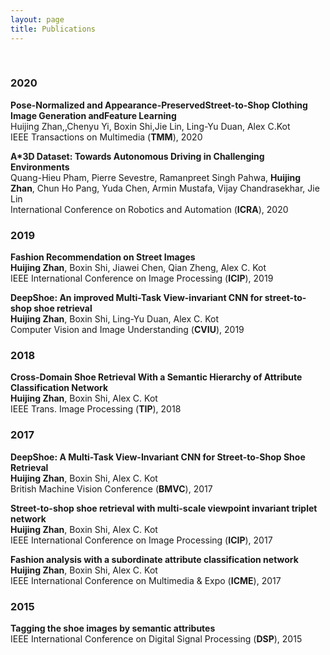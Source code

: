 ```yaml
---
layout: page
title: Publications
---
```


<br />

<h3>
    <a name='2019'></a> 2020
</h3>
<div class="media">
    <div class="media-body">
       <p class="media-heading">
          <strong> Pose-Normalized and Appearance-PreservedStreet-to-Shop Clothing Image Generation andFeature Learning
</strong><br />
           Huijing Zhan,,Chenyu Yi, Boxin Shi,Jie Lin, Ling-Yu Duan, Alex C.Kot<br />
           IEEE Transactions on Multimedia (<strong>TMM</strong>), 2020 <br />
       </p>
    </div>
</div>
<div class="media">
    <div class="media-body">
       <p class="media-heading">
          <strong> A*3D Dataset: Towards Autonomous Driving in Challenging Environments
</strong><br />
           Quang-Hieu Pham, Pierre Sevestre, Ramanpreet Singh Pahwa, <b>Huijing Zhan</b>, Chun Ho Pang, Yuda Chen, Armin Mustafa,     Vijay Chandrasekhar, Jie Lin<br />
           International Conference on Robotics and Automation (<strong>ICRA</strong>), 2020 <br />
       </p>
    </div>
</div>
<h3>
    <a name='2019'></a> 2019
</h3>

<div class="media">
    <div class="media-body">
       <p class="media-heading">
          <strong> Fashion Recommendation on Street Images
</strong><br />
           <b>Huijing Zhan</b>, Boxin Shi, Jiawei Chen, Qian Zheng, Alex C. Kot<br />
          IEEE International Conference on Image Processing (<strong>ICIP</strong>), 2019<br />
       </p>
    </div>
</div>
<div class="media">
    <div class="media-body">
       <p class="media-heading">
          <strong>DeepShoe: An improved Multi-Task View-invariant CNN for street-to-shop shoe retrieval</strong><br />
           <b>Huijing Zhan</b>, Boxin Shi, Ling-Yu Duan, Alex C. Kot<br />
          Computer Vision and Image Understanding (<strong>CVIU</strong>), 2019<br />
       </p>
    </div>
</div>
<h3>
    <a name='2018'></a> 2018
</h3>
<div class="media">
    <div class="media-body">
       <p class="media-heading">
          <strong>Cross-Domain Shoe Retrieval With a Semantic Hierarchy of Attribute Classification Network</strong><br />
           <b>Huijing Zhan</b>, Boxin Shi, Alex C. Kot<br />
          IEEE Trans. Image Processing (<strong>TIP</strong>), 2018<br />
       </p>
    </div>
</div>
<h3>
    <a name='2017'></a> 2017
</h3>
<div class="media">
    <div class="media-body">
       <p class="media-heading">
          <strong> DeepShoe: A Multi-Task View-Invariant CNN for Street-to-Shop Shoe Retrieval</strong><br />
           <b>Huijing Zhan</b>, Boxin Shi, Alex C. Kot<br />
          British Machine Vision Conference (<strong>BMVC</strong>), 2017<br />
       </p>
    </div>
</div>
<div class="media">
    <div class="media-body">
       <p class="media-heading">
          <strong> Street-to-shop shoe retrieval with multi-scale viewpoint invariant triplet network</strong><br />
           <b>Huijing Zhan</b>, Boxin Shi, Alex C. Kot<br />
          IEEE International Conference on Image Processing (<strong>ICIP</strong>), 2017<br />
       </p>
    </div>
</div>
<div class="media">
    <div class="media-body">
       <p class="media-heading">
          <strong> Fashion analysis with a subordinate attribute classification network</strong><br />
           <b>Huijing Zhan</b>, Boxin Shi, Alex C. Kot<br />
          IEEE International Conference on Multimedia & Expo (<strong>ICME</strong>), 2017<br />
       </p>
    </div>
</div>
<h3>
    <a name='2015'></a> 2015
</h3>
<div class="media">
    <div class="media-body">
       <p class="media-heading">
          <strong> Tagging the shoe images by semantic attributes</strong><br />
          IEEE International Conference on Digital Signal Processing (<strong>DSP</strong>), 2015<br />
       </p>
    </div>
</div> 
